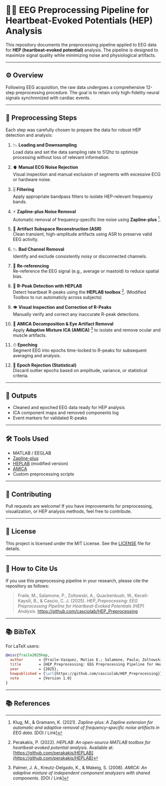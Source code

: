 # 🧠💓 EEG Preprocessing Pipeline for Heartbeat-Evoked Potentials (HEP) Analysis

This repository documents the preprocessing pipeline applied to EEG data for **HEP (heartbeat-evoked potential)** analysis. The pipeline is designed to maximize signal quality while minimizing noise and physiological artifacts.

---

## ⚙️ Overview

Following EEG acquisition, the raw data undergoes a comprehensive 12-step preprocessing procedure. The goal is to retain only high-fidelity neural signals synchronized with cardiac events.

---

## 🔬 Preprocessing Steps

Each step was carefully chosen to prepare the data for robust HEP detection and analysis:

1. 📉 **Loading and Downsampling**  
   Load data and set the data sampling rate to 512hz to optimize processing without loss of relevant information.

2. 🫀 **Manual ECG Noise Rejection**  
   Visual inspection and manual exclusion of segments with excessive ECG or hardware noise.

3. 🎚 **Filtering**  
   Apply appropriate bandpass filters to isolate HEP-relevant frequency bands.

4. ⚡ **Zapline-plus Noise Removal**  
   Automatic removal of frequency-specific line noise using **Zapline-plus** [^1].

5. 🧼 **Artifact Subspace Reconstruction (ASR)**  
   Clean transient, high-amplitude artifacts using ASR to preserve valid EEG activity.

6. 📉 **Bad Channel Removal**  
   Identify and exclude consistently noisy or disconnected channels.

7. 🔌 **Re-referencing**  
   Re-reference the EEG signal (e.g., average or mastoid) to reduce spatial bias.

8. 💓 **R-Peak Detection with HEPLAB**  
   Detect heartbeat R-peaks using the **HEPLAB toolbox** [^2]. (Modified Toolbox to run automaticly across subjects)

9. 👁 **Visual Inspection and Correction of R-Peaks**  
   Manually verify and correct any inaccurate R-peak detections.

10. 🧠 **AMICA Decomposition & Eye Artifact Removal**  
    Apply **Adaptive Mixture ICA (AMICA)** [^3] to isolate and remove ocular and muscle artifacts.

11. ⏱ **Epoching**  
    Segment EEG into epochs time-locked to R-peaks for subsequent averaging and analysis.

12. 🧹 **Epoch Rejection (Statistical)**  
    Discard outlier epochs based on amplitude, variance, or statistical criteria.

---

## 📁 Outputs

- Cleaned and epoched EEG data ready for HEP analysis  
- ICA component maps and removed components log  
- Event markers for validated R-peaks

---

## 🛠 Tools Used

- MATLAB / EEGLAB  
- [Zapline-plus](https://github.com/MariusKlug/zapline-plus)  
- [HEPLAB](https://github.com/perakakis/HEPLAB) (modified version)
- [AMICA](https://github.com/sccn/amica) 
- Custom preprocessing scripts

---

## 🤝 Contributing

Pull requests are welcome! If you have improvements for preprocessing, visualization, or HEP analysis methods, feel free to contribute.

---

## 📄 License

This project is licensed under the MIT License. See the [LICENSE](LICENSE) file for details.

---

## 📌 **How to Cite Us**

If you use this preprocessing pipeline in your research, please cite the repository as follows:

> Fraile, M., Salamone, P., Zoltowski, A., Quackenbush, W., Keceli-Kaysili, B., & Cascio, C. J. (2025). *HEP_Preprocessing: EEG Preprocessing Pipeline for Heartbeat-Evoked Potentials (HEP) Analysis*. https://github.com/casciolab/HEP_Preprocessing

---

## 📚 BibTeX

For LaTeX users:

```bibtex
@misc{fraile2025hep,
  author       = {Fraile-Vazquez, Matias E.; Salamone, Paula; Zoltowski, Alisa; Quackenbush, William; Keceli-Kaysili, Bahar; Cascio, Carissa J.},
  title        = {HEP_Preprocessing: EEG Preprocessing Pipeline for Heartbeat-Evoked Potentials (HEP) Analysis},
  year         = {2025},
  howpublished = {\url{https://github.com/casciolab/HEP_Preprocessing}},
  note         = {Version 1.0}
}
```
---

## 📚 References

[^1]: Klug, M., & Gramann, K. (2021). *Zapline-plus: A Zapline extension for automatic and adaptive removal of frequency-specific noise artifacts in EEG data*. [DOI / Link]

[^2]: Perakakis, P. (2022). *HEPLAB: An open-source MATLAB toolbox for heartbeat-evoked potential analysis*. Available at: [https://github.com/perakakis/HEPLAB](https://github.com/perakakis/HEPLAB)

[^3]: Palmer, J. A., Kreutz-Delgado, K., & Makeig, S. (2008). *AMICA: An adaptive mixture of independent component analyzers with shared components*. [DOI / Link]

